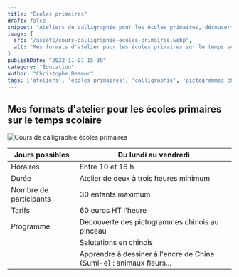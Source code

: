 ```yaml
---
title: "Écoles primaires"
draft: false
snippet: "Ateliers de calligraphie pour les écoles primaires, découverte des pictogrammes chinois."
image: {
  src: "/assets/cours-calligraphie-ecoles-primaires.webp",
  alt: "Mes formats d'atelier pour les écoles primaires sur le temps scolaire"
}
publishDate: "2022-11-07 15:39"
category: "Éducation"
author: "Christophe Desmur"
tags: ['ateliers', 'écoles primaires', 'calligraphie', 'pictogrammes chinois', 'éducation', 'enfants', 'découverte', 'scolaire', 'dessin', 'culture']
---
```


## Mes formats d'atelier pour les écoles primaires sur le temps scolaire

![Cours de calligraphie écoles primaires](/assets/cours-calligraphie-ecoles-primaires.webp)

| Jours possibles        | Du lundi au vendredi                                                 |
|------------------------|----------------------------------------------------------------------|
| Horaires               | Entre 10 et 16 h                                                     |
| Durée                  | Atelier de deux à trois heures minimum                               |
| Nombre de participants | 30 enfants maximum                                                   |
| Tarifs                 | 60 euros HT l'heure                                                  |
| Programme              | Découverte des pictogrammes chinois au pinceau                       |
|                        | Salutations en chinois                                               |
|                        | Apprendre à dessiner à l'encre de Chine (Sumi-e) : animaux fleurs... |
